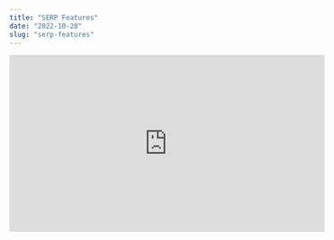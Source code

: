 ```yaml
---
title: "SERP Features"
date: "2022-10-28"
slug: "serp-features"
---
```


<iframe width="560" height="315" src="https://www.youtube.com/embed/GbnPrh0q6-Y" title="YouTube video player" frameborder="0" allow="accelerometer; autoplay; clipboard-write; encrypted-media; gyroscope; picture-in-picture" allowfullscreen></iframe>
